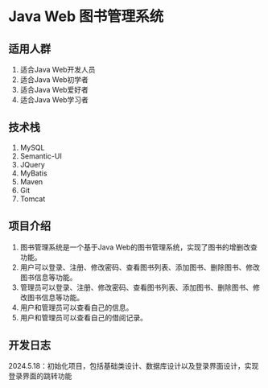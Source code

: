 # Java Web 图书管理系统

## 适用人群

1. 适合Java Web开发人员
2. 适合Java Web初学者
3. 适合Java Web爱好者
4. 适合Java Web学习者


## 技术栈

1. MySQL 
2. Semantic-UI 
3. JQuery 
4. MyBatis 
5. Maven 
6. Git 
7. Tomcat


## 项目介绍

1. 图书管理系统是一个基于Java Web的图书管理系统，实现了图书的增删改查功能。
2. 用户可以登录、注册、修改密码、查看图书列表、添加图书、删除图书、修改图书信息等功能。
3. 管理员可以登录、注册、修改密码、查看图书列表、添加图书、删除图书、修改图书信息等功能。
4. 用户和管理员可以查看自己的信息。
5. 用户和管理员可以查看自己的借阅记录。


## 开发日志
2024.5.18：初始化项目，包括基础类设计、数据库设计以及登录界面设计，实现登录界面的跳转功能
